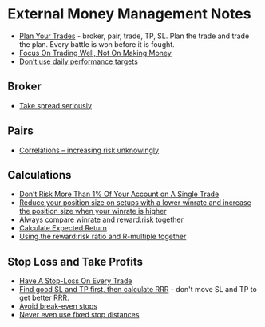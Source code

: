 # External Money Management Notes

* [Plan Your Trades](https://www.investopedia.com/articles/trading/09/risk-management.asp) - broker, pair, trade, TP, SL. Plan the trade and trade the plan. Every battle is won before it is fought.
* [Focus On Trading Well, Not On Making Money](https://dollarsandsense.sg/active-trading-5-risk-management-habits-adopt-become-better-trader/)
* [Don’t use daily performance targets](https://www.tradeciety.com/why-most-traders-lose-money-risk-management/)

## Broker

* [Take spread seriously](https://www.tradeciety.com/why-most-traders-lose-money-risk-management/)

## Pairs

* [Correlations – increasing risk unknowingly](https://www.tradeciety.com/why-most-traders-lose-money-risk-management/)

## Calculations

* [Don’t Risk More Than 1% Of Your Account on A Single Trade](https://dollarsandsense.sg/active-trading-5-risk-management-habits-adopt-become-better-trader/)
* [Reduce your position size on setups with a lower winrate and increase the position size when your winrate is higher](https://www.tradeciety.com/why-most-traders-lose-money-risk-management/)
* [Always compare winrate and reward:risk together](http://www.tradeciety.com/how-to-use-reward-risk-ratio-guide/)
* [Calculate Expected Return](https://www.investopedia.com/articles/trading/09/risk-management.asp)
* [Using the reward:risk ratio and R-multiple together](https://www.tradeciety.com/why-most-traders-lose-money-risk-management/)

## Stop Loss and Take Profits
* [Have A Stop-Loss On Every Trade](https://dollarsandsense.sg/active-trading-5-risk-management-habits-adopt-become-better-trader/)
* [Find good SL and TP first, then calculate RRR](https://www.tradeciety.com/why-most-traders-lose-money-risk-management/) - don't move SL and TP to get better RRR.
* [Avoid break-even stops](https://www.tradeciety.com/why-most-traders-lose-money-risk-management/)
* [Never even use fixed stop distances](https://www.tradeciety.com/why-most-traders-lose-money-risk-management/)
